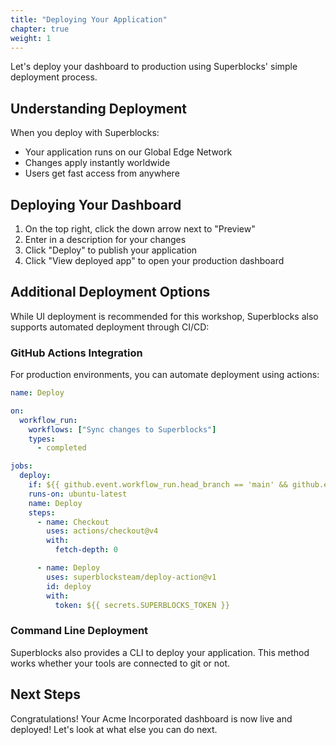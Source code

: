 ```yaml
---
title: "Deploying Your Application"
chapter: true
weight: 1
---
```


Let's deploy your dashboard to production using Superblocks' simple deployment process.

## Understanding Deployment

When you deploy with Superblocks:

- Your application runs on our Global Edge Network
- Changes apply instantly worldwide
- Users get fast access from anywhere

## Deploying Your Dashboard

1. On the top right, click the down arrow next to "Preview"
2. Enter in a description for your changes
3. Click "Deploy" to publish your application
4. Click "View deployed app" to open your production dashboard

## Additional Deployment Options

While UI deployment is recommended for this workshop, Superblocks also supports automated deployment through CI/CD:

### GitHub Actions Integration

For production environments, you can automate deployment using actions:

```yaml
name: Deploy

on:
  workflow_run:  
    workflows: ["Sync changes to Superblocks"] 
    types:  
      - completed

jobs:
  deploy:
    if: ${{ github.event.workflow_run.head_branch == 'main' && github.event.workflow_run.conclusion == 'success' }} 
    runs-on: ubuntu-latest
    name: Deploy
    steps:
      - name: Checkout
        uses: actions/checkout@v4
        with:
          fetch-depth: 0

      - name: Deploy
        uses: superblocksteam/deploy-action@v1
        id: deploy
        with:
          token: ${{ secrets.SUPERBLOCKS_TOKEN }}
```

### Command Line Deployment

Superblocks also provides a CLI to deploy your application. This method works whether your tools are connected to git or not.

## Next Steps

Congratulations! Your Acme Incorporated dashboard is now live and deployed! Let's look at what else you can do next.
